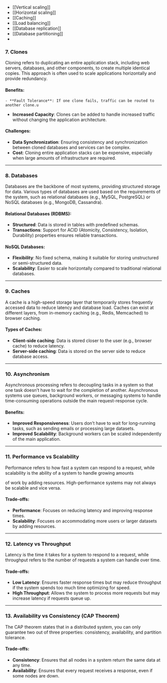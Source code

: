 - [[Vertical scaling]]
- [[Horizontal scaling]]
- [[Caching]]
- [[Load balancing]]
- [[Database replication]]
- [[Database partitioning]]
- 
### 7. **Clones**

Cloning refers to duplicating an entire application stack, including web servers, databases, and other components, to create multiple identical copies. This approach is often used to scale applications horizontally and provide redundancy.

#### Benefits:
	- **Fault Tolerance**: If one clone fails, traffic can be routed to another clone.u
- **Increased Capacity**: Clones can be added to handle increased traffic without changing the application architecture.

#### Challenges:
- **Data Synchronization**: Ensuring consistency and synchronization between cloned databases and services can be complex.
- **Cost**: Cloning entire application stacks can be expensive, especially when large amounts of infrastructure are required.

---

### 8. **Databases**

Databases are the backbone of most systems, providing structured storage for data. Various types of databases are used based on the requirements of the system, such as relational databases (e.g., MySQL, PostgreSQL) or NoSQL databases (e.g., MongoDB, Cassandra).

#### Relational Databases (RDBMS):
- **Structured**: Data is stored in tables with predefined schemas.
- **Transactions**: Support for ACID (Atomicity, Consistency, Isolation, Durability) properties ensures reliable transactions.
  
#### NoSQL Databases:
- **Flexibility**: No fixed schema, making it suitable for storing unstructured or semi-structured data.
- **Scalability**: Easier to scale horizontally compared to traditional relational databases.

---

### 9. **Caches**

A cache is a high-speed storage layer that temporarily stores frequently accessed data to reduce latency and database load. Caches can exist at different layers, from in-memory caching (e.g., Redis, Memcached) to browser caching.

#### Types of Caches:
- **Client-side caching**: Data is stored closer to the user (e.g., browser cache) to reduce latency.
- **Server-side caching**: Data is stored on the server side to reduce database access.

---

### 10. **Asynchronism**

Asynchronous processing refers to decoupling tasks in a system so that one task doesn’t have to wait for the completion of another. Asynchronous systems use queues, background workers, or messaging systems to handle time-consuming operations outside the main request-response cycle.

#### Benefits:
- **Improved Responsiveness**: Users don’t have to wait for long-running tasks, such as sending emails or processing large datasets.
- **Improved Scalability**: Background workers can be scaled independently of the main application.

---

### 11. **Performance vs Scalability**

Performance refers to how fast a system can respond to a request, while scalability is the ability of a system to handle growing amounts

 of work by adding resources. High-performance systems may not always be scalable and vice versa.

#### Trade-offs:
- **Performance**: Focuses on reducing latency and improving response times.
- **Scalability**: Focuses on accommodating more users or larger datasets by adding resources.

---

### 12. **Latency vs Throughput**

Latency is the time it takes for a system to respond to a request, while throughput refers to the number of requests a system can handle over time.

#### Trade-offs:
- **Low Latency**: Ensures faster response times but may reduce throughput if the system spends too much time optimizing for speed.
- **High Throughput**: Allows the system to process more requests but may increase latency if requests queue up.

---

### 13. **Availability vs Consistency (CAP Theorem)**

The CAP theorem states that in a distributed system, you can only guarantee two out of three properties: consistency, availability, and partition tolerance.

#### Trade-offs:
- **Consistency**: Ensures that all nodes in a system return the same data at any time.
- **Availability**: Ensures that every request receives a response, even if some nodes are down.

